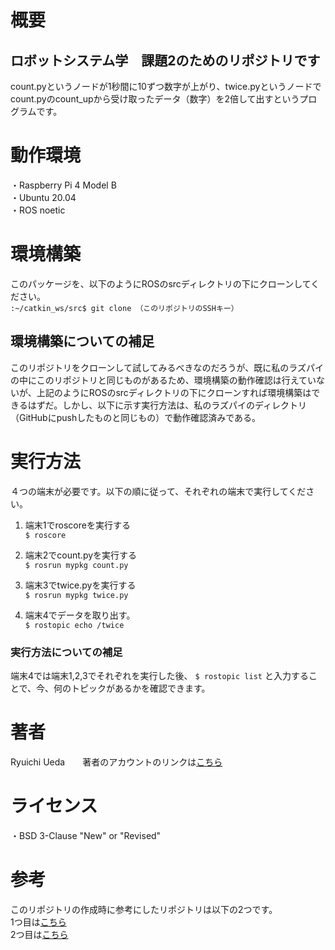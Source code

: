 # 概要
## ロボットシステム学　課題2のためのリポジトリです
count.pyというノードが1秒間に10ずつ数字が上がり、twice.pyというノードでcount.pyのcount_upから受け取ったデータ（数字）を2倍して出すというプログラムです。

# 動作環境
・Raspberry Pi 4 Model B  
・Ubuntu 20.04  
・ROS noetic

# 環境構築
このパッケージを、以下のようにROSのsrcディレクトリの下にクローンしてください。  
`:~/catkin_ws/src$ git clone （このリポジトリのSSHキー）`

## 環境構築についての補足
このリポジトリをクローンして試してみるべきなのだろうが、既に私のラズパイの中にこのリポジトリと同じものがあるため、環境構築の動作確認は行えていないが、上記のようにROSのsrcディレクトリの下にクローンすれば環境構築はできるはずだ。しかし、以下に示す実行方法は、私のラズパイのディレクトリ（GitHubにpushしたものと同じもの）で動作確認済みである。

# 実行方法
４つの端末が必要です。以下の順に従って、それぞれの端末で実行してください。

1. 端末1でroscoreを実行する  
`$ roscore`

2. 端末2でcount.pyを実行する  
`$ rosrun mypkg count.py`

3. 端末3でtwice.pyを実行する  
`$ rosrun mypkg twice.py`

4. 端末4でデータを取り出す。  
`$ rostopic echo /twice`

### 実行方法についての補足
端末4では端末1,2,3でそれぞれを実行した後、
`$ rostopic list`
と入力することで、今、何のトピックがあるかを確認できます。

# 著者
Ryuichi Ueda　　著者のアカウントのリンクは[こちら](https://github.com/ryuichiueda)

# ライセンス
・BSD 3-Clause "New" or "Revised"

# 参考
このリポジトリの作成時に参考にしたリポジトリは以下の2つです。  
1つ目は[こちら](https://github.com/momokohara/robosys2020_ros)  
2つ目は[こちら](https://github.com/MibuchiYuta/ROS_ServoDriverHAT)
